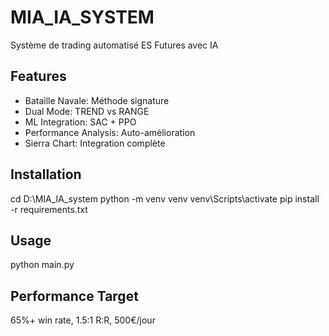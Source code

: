 # MIA_IA_SYSTEM

Système de trading automatisé ES Futures avec IA

## Features

- Bataille Navale: Méthode signature
- Dual Mode: TREND vs RANGE
- ML Integration: SAC + PPO
- Performance Analysis: Auto-amélioration
- Sierra Chart: Integration complète

## Installation

cd D:\MIA_IA_system
python -m venv venv
venv\Scripts\activate
pip install -r requirements.txt

## Usage

python main.py

## Performance Target

65%+ win rate, 1.5:1 R:R, 500€/jour
